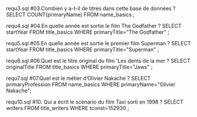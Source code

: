
requ3.sql
#03.Combien y a-t-il de titres dans cette base de données ?
SELECT COUNT(primaryName)
FROM name_basics ;

requ4.sql
#04.En quelle année est sortie le film The Godfather ?
SELECT startYear
FROM title_basics
WHERE primaryTitle="The Godfather" ;

requ5.sql
#05.En quelle année est sortie le premier film Superman ? 
SELECT startYear
FROM title_basics
WHERE primaryTitle="Superman" ;

requ6.sql
#06.Quel est le titre original du film 'Les dents de la mer ? 
SELECT originalTitle
FROM title_basics
WHERE primaryTitle="Jaws" ;

requ7.sql
#07.Quel est le métier d’Olivier Nakache ? 
SELECT primaryProfession
FROM name_basics
WHERE primaryName="Olivier Nakache";

requ10.sql
#10. Qui a écrit le scénario du film Taxi sorti en 1998 ?
SELECT writers
FROM title_writers
WHERE tconst=152930 ;

